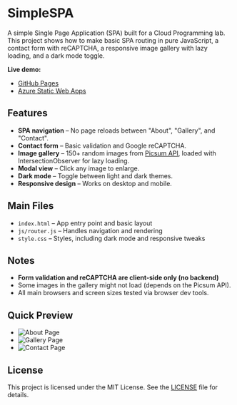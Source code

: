 
# SimpleSPA

A simple Single Page Application (SPA) built for a Cloud Programming lab. This project shows how to make basic SPA routing in pure JavaScript, a contact form with reCAPTCHA, a responsive image gallery with lazy loading, and a dark mode toggle.

**Live demo:**

* [GitHub Pages](https://tomek4861.github.io/SimpleSPA/)
* [Azure Static Web Apps](https://chmurylab.z36.web.core.windows.net/)

## Features

* **SPA navigation** – No page reloads between "About", "Gallery", and "Contact".
* **Contact form** – Basic validation and Google reCAPTCHA.
* **Image gallery** – 150+ random images from [Picsum API](https://picsum.photos/), loaded with IntersectionObserver for lazy loading.
* **Modal view** – Click any image to enlarge.
* **Dark mode** – Toggle between light and dark themes.
* **Responsive design** – Works on desktop and mobile.

## Main Files

* `index.html` – App entry point and basic layout
* `js/router.js` – Handles navigation and rendering
* `style.css` – Styles, including dark mode and responsive tweaks

## Notes

* **Form validation and reCAPTCHA are client-side only (no backend)**
* Some images in the gallery might not load (depends on the Picsum API).
* All main browsers and screen sizes tested via browser dev tools.

## Quick Preview

* ![About Page](TUTAJWRZUCESCREENA)
* ![Gallery Page](TUTAJWRZUCESCREENA)
* ![Contact Page](TUTAJWRZUCESCREENA)


## License

This project is licensed under the MIT License. See the [LICENSE](./LICENSE) file for details.
